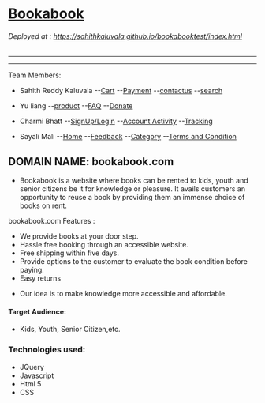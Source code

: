 # [Bookabook]

###### Deployed at : https://sahithkaluvala.github.io/bookabooktest/index.html
-----
----
Team Members:
-	Sahith Reddy Kaluvala 
--[Cart]
--[Payment]
--[contactus]
--[search]
-	Yu liang
--[product]
--[FAQ]
--[Donate]

-	Charmi Bhatt
--[SignUp/Login]
--[Account Activity]
--[Tracking]

-	Sayali Mali
--[Home]
--[Feedback]
--[Category]
--[Terms and Condition]


## DOMAIN NAME: bookabook.com

  * Bookabook is a website where books can be rented to kids, youth and senior citizens  be it for knowledge or pleasure. It avails customers an opportunity to reuse a book by providing them an immense choice of books on rent.


bookabook.com  Features :
-	We provide books at your door step.
-	Hassle free booking through an accessible website.
-	Free shipping within five days.
-	Provide options to the customer to evaluate the book condition before paying.
-	Easy returns

*  Our idea is to make knowledge more accessible and affordable.

#### Target Audience:
* Kids, Youth, Senior Citizen,etc.
### Technologies used:
* JQuery
* Javascript
* Html 5
* CSS

[Bookabook]: <https://sahithkaluvala.github.io/bookabooktest/Home.html>
[Payment]:   <https://sahithkaluvala.github.io/bookabooktest/payment.html>
[Cart]:   <https://sahithkaluvala.github.io/bookabooktest/cart.html>
[contactus]: <https://sahithkaluvala.github.io/bookabooktest/contact.html>
[search]:    <https://sahithkaluvala.github.io/bookabooktest/search.html>
[product]:   <https://sahithkaluvala.github.io/bookabooktest/Product.html>
[FAQ]:       <https://sahithkaluvala.github.io/bookabooktest/FAQ.html>
[Donate]:    <https://sahithkaluvala.github.io/bookabooktest/Donation.html>
[SignUp/Login]:  <https://sahithkaluvala.github.io/bookabooktest/signin.html>
[Account Activity]:<https://sahithkaluvala.github.io/bookabooktest/Activity.html>
[Tracking]:     <https://sahithkaluvala.github.io/bookabooktest/Tracking.html>
[Home]:<https://sahithkaluvala.github.io/bookabooktest/Home.html>
[Feedback]:<https://sahithkaluvala.github.io/bookabooktest/feedback.html>
[Category]:<https://sahithkaluvala.github.io/bookabooktest/teen.html>
[Terms and Condition]:<https://sahithkaluvala.github.io/bookabooktest/terms.html>


